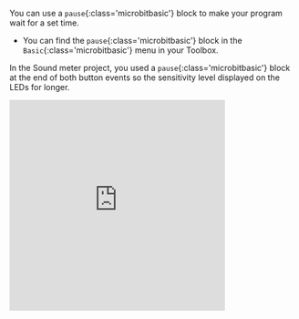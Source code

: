 You can use a `pause`{:class='microbitbasic'} block to make your program wait for a set time.

- You can find the `pause`{:class='microbitbasic'} block in the `Basic`{:class='microbitbasic'} menu in your Toolbox.

In the Sound meter project, you used a `pause`{:class='microbitbasic'} block at the end of both button events so the sensitivity level displayed on the LEDs for longer.

<div style="position:relative;height:calc(300px + 5em);width:100%;overflow:hidden;"><iframe style="position:relative;top:0;left:0;width:75%;height:100%;" src="https://makecode.microbit.org/---codeembed#pub:_bex7t2KYkHkw" allowfullscreen="allowfullscreen" frameborder="0" sandbox="allow-scripts allow-same-origin"></iframe></div>